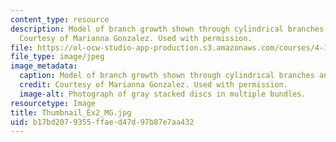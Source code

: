 ```yaml
---
content_type: resource
description: Model of branch growth shown through cylindrical branches and nodes.
  Courtesy of Marianna Gonzalez. Used with permission.
file: https://ol-ocw-studio-app-production.s3.amazonaws.com/courses/4-112-architecture-design-fundamentals-i-nano-machines-fall-2012/b17bd2079355ffaed47d97b87e7aa432_Thumbnail_Ex2_MG.jpg
file_type: image/jpeg
image_metadata:
  caption: Model of branch growth shown through cylindrical branches and nodes.
  credit: Courtesy of Marianna Gonzalez. Used with permission.
  image-alt: Photograph of gray stacked discs in multiple bundles.
resourcetype: Image
title: Thumbnail_Ex2_MG.jpg
uid: b17bd207-9355-ffae-d47d-97b87e7aa432
---
```

